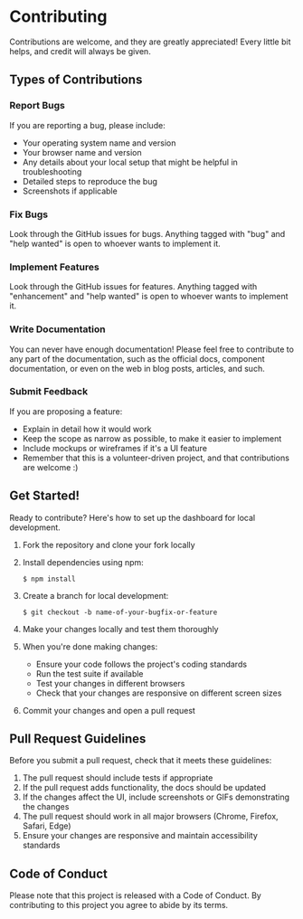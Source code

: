 # Contributing

Contributions are welcome, and they are greatly appreciated! Every little bit helps, and credit will always be given.

## Types of Contributions

### Report Bugs

If you are reporting a bug, please include:

* Your operating system name and version
* Your browser name and version
* Any details about your local setup that might be helpful in troubleshooting
* Detailed steps to reproduce the bug
* Screenshots if applicable

### Fix Bugs

Look through the GitHub issues for bugs. Anything tagged with "bug" and "help wanted" is open to whoever wants to implement it.

### Implement Features

Look through the GitHub issues for features. Anything tagged with "enhancement" and "help wanted" is open to whoever wants to implement it.

### Write Documentation

You can never have enough documentation! Please feel free to contribute to any part of the documentation, such as the official docs, component documentation, or even on the web in blog posts, articles, and such.

### Submit Feedback

If you are proposing a feature:

* Explain in detail how it would work
* Keep the scope as narrow as possible, to make it easier to implement
* Include mockups or wireframes if it's a UI feature
* Remember that this is a volunteer-driven project, and that contributions are welcome :)

## Get Started!

Ready to contribute? Here's how to set up the dashboard for local development.

1. Fork the repository and clone your fork locally
2. Install dependencies using npm:

    ```console
    $ npm install
    ```

3. Create a branch for local development:

    ```console
    $ git checkout -b name-of-your-bugfix-or-feature
    ```

4. Make your changes locally and test them thoroughly
5. When you're done making changes:
   * Ensure your code follows the project's coding standards
   * Run the test suite if available
   * Test your changes in different browsers
   * Check that your changes are responsive on different screen sizes

6. Commit your changes and open a pull request

## Pull Request Guidelines

Before you submit a pull request, check that it meets these guidelines:

1. The pull request should include tests if appropriate
2. If the pull request adds functionality, the docs should be updated
3. If the changes affect the UI, include screenshots or GIFs demonstrating the changes
4. The pull request should work in all major browsers (Chrome, Firefox, Safari, Edge)
5. Ensure your changes are responsive and maintain accessibility standards

## Code of Conduct

Please note that this project is released with a Code of Conduct. By contributing to this project you agree to abide by its terms.